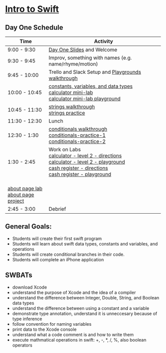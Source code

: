 # [Intro to Swift](https://github.com/upperlinecode/intro-to-swift)
## Day One Schedule

| Time        | Activity      |
|-------------|---------------|
|9:00 - 9:30  | [Day One Slides](https://docs.google.com/a/upperlinecode.com/presentation/d/1gP5NZGm-_YRQTVAapUnB0ZUgJp3FsL0MI8wLbjzC97k/edit?usp=sharing) and Welcome
|9:30 - 9:45    | Improv, something with names (e.g. name/rhyme/motion)
|9:45 - 10:00  	| Trello and Slack Setup and [Playgrounds walkthrough](https://github.com/upperlinecode/intro-to-swift/blob/master/day-1/xcode-setup.md)
|10:00 - 10:45| [constants, variables, and data types](https://github.com/upperlinecode/intro-to-swift/blob/master/day-1/intro-constants-variables.md)<br>[calculator mini-lab](https://github.com/upperlinecode/intro-to-swift/blob/master/day-1/lab-calculator.md)<br>[calculator mini-lab playground](https://github.com/upperlinecode/ios-swift-calculator-lab/)
|10:45 - 11:30	   | [strings walkthrough](https://github.com/upperlinecode/intro-to-swift/blob/master/day-1/intro-string-methods.md)<br>[strings practice](https://github.com/upperlinecode/ios-swift-strings-practice)
|   11:30 - 12:30      | Lunch 		            
|   12:30 - 1:30       | [conditionals walkthrough](https://github.com/upperlinecode/intro-to-swift/blob/master/day-1/conditionals-intro.md)<br>[conditionals-practice-1](https://github.com/upperlinecode/ios-swift-conditionals-practice-1)<br>[conditionals-practice-2](https://github.com/upperlinecode/ios-swift-conditionals-practice-2)
|   1:30 - 2:45        | Work on Labs <br> [calculator - level 2 - directions](https://github.com/upperlinecode/intro-to-swift/blob/master/day-1/calculator-level-2.md)<br>[calculator - level 2 - playground](https://github.com/upperlinecode/ios-swift-calculator-lab-level2) <br>[cash register - directions](https://github.com/upperlinecode/intro-to-swift/blob/master/day-1/lab-cash-register.md)<br>[cash register - playground](https://github.com/upperlinecode/ios-swift-cash-register-lab)
<br>[about page lab](https://github.com/upperlinecode/intro-to-swift/blob/master/day-1/about-page-lab.md)<br>[about page project](https://github.com/upperlinecode/ios-swift-about-page-lab)|
|   2:45 - 3:00        | Debrief





## General Goals: 
- Students will create their first swift program
- Students will learn about swift data types, constants and variables, and operations
- Students will create conditional branches in their code.
- Students will complete an iPhone application


## SWBATs
- download Xcode
- understand the purpose of Xcode and the idea of a compiler
- understand the difference between Integer, Double, String, and Boolean data types 
- understand the difference between using a constant and a variable
- demonstrate type annotation, understand it is unneccesary because of type inference
- follow convention for naming variables
- print data to the Xcode console
- understand what a code comment is and how to write them
- execute mathmatical operations in swift: +, -, *, /, %, also boolean operators

